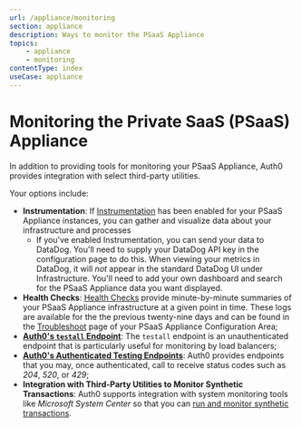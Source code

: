 ```yaml
---
url: /appliance/monitoring
section: appliance
description: Ways to monitor the PSaaS Appliance
topics:
    - appliance
    - monitoring
contentType: index
useCase: appliance
---
```


# Monitoring the Private SaaS (PSaaS) Appliance

In addition to providing tools for monitoring your PSaaS Appliance, Auth0 provides integration with select third-party utilities.

Your options include:

* **Instrumentation**: If [Instrumentation](/appliance/instrumentation) has been enabled for your PSaaS Appliance instances, you can gather and visualize data about your infrastructure and processes
    * If you've enabled Instrumentation, you can send your data to DataDog. You'll need to supply your DataDog API key in the configuration page to do this. When viewing your metrics in DataDog, it will *not* appear in the standard DataDog UI under Infrastructure. You'll need to add your own dashboard and search for the PSaaS Appliance data you want displayed.
* **Health Checks**: [Health Checks](/appliance/dashboard/troubleshoot#health-check) provide minute-by-minute summaries of your PSaaS Appliance infrastructure at a given point in time. These logs are available for the the previous twenty-nine days and can be found in the [Troubleshoot](/appliance/dashboard/troubleshoot) page of your PSaaS Appliance Configuration Area;
* **[Auth0's `testall` Endpoint](/appliance/monitoring/testall)**: The `testall` endpoint is an unauthenticated endpoint that is particularly useful for monitoring by load balancers;
* **[Auth0's Authenticated Testing Endpoints](/appliance/monitoring/authenticated-endpoints)**: Auth0 provides endpoints that you may, once authenticated, call to receive status codes such as *204*, *520*, or *429*;
* **Integration with Third-Party Utilities to Monitor Synthetic Transactions**: Auth0 supports integration with system monitoring tools like *Microsoft System Center* so that you can [run and monitor synthetic transactions](/monitoring#configuring-scom).